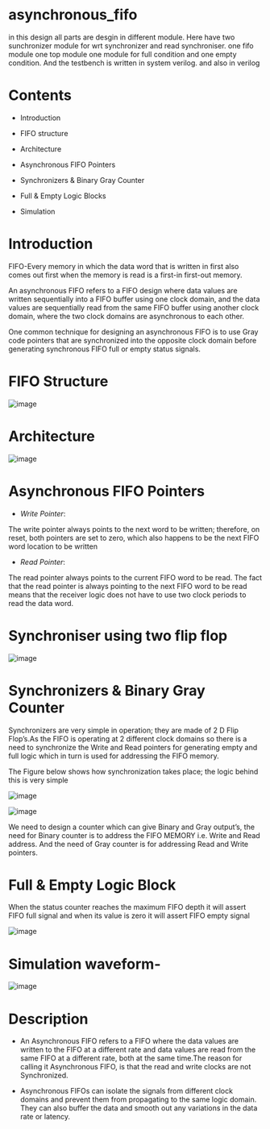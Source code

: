 # asynchronous_fifo
in this design all parts are desgin in different module. Here have two sunchronizer module for wrt synchronizer and read synchroniser. one fifo module one top module one module for full condition and one empty condition.
And the testbench is written in system verilog.
and also in verilog

# Contents
* Introduction 

* FIFO structure

* Architecture

* Asynchronous FIFO Pointers

* Synchronizers & Binary Gray Counter

* Full & Empty Logic Blocks

* Simulation


# Introduction
FIFO-Every memory in which the data word that is written in first also comes out first when the memory is read is a first-in first-out memory.

An asynchronous FIFO refers to a FIFO design where data values are written sequentially into a FIFO buffer using one clock domain, and the data values are sequentially read from the same FIFO buffer using another clock domain, where the two clock domains are asynchronous to each other. 

One common technique for designing an asynchronous FIFO is to use Gray code pointers that are synchronized into the opposite clock domain before generating synchronous FIFO full or empty status signals.

  


# FIFO Structure

![image](https://user-images.githubusercontent.com/72481400/114535379-9c257180-9c6d-11eb-972d-fcfaf2aca1eb.png)

# Architecture

![image](https://user-images.githubusercontent.com/72481400/114535533-caa34c80-9c6d-11eb-8619-e6a7f10f8114.png)


# Asynchronous FIFO Pointers


* *Write Pointer*:

The write pointer always points to the next word to be written; therefore, on reset, both pointers are set to zero, which also happens to be the next FIFO word location to be written

* *Read Pointer*:

The read pointer always points to the current FIFO word to be read. The fact that the read pointer is always pointing to the next FIFO word to be read means that the receiver logic does not have to use two clock periods to read the data word.



# Synchroniser using two flip flop


![image](https://user-images.githubusercontent.com/72481400/111077754-49468600-8518-11eb-9bfd-87d57d6dcd14.png)





# Synchronizers & Binary Gray Counter

Synchronizers are very simple in operation; they are made of 2 D Flip Flop’s.As the FIFO is operating at 2 different clock domains so there is a need to synchronize the Write and Read pointers for generating empty and full logic which in turn is used for addressing the FIFO memory.

The Figure below shows how synchronization takes place; the logic behind this is very simple

![image](https://user-images.githubusercontent.com/72481400/114535966-3dacc300-9c6e-11eb-9097-12b84d2a061f.png)

![image](https://user-images.githubusercontent.com/72481400/114535982-430a0d80-9c6e-11eb-8aa4-e6f910819907.png)

We need to design a counter which can give Binary and Gray output’s, the need for Binary counter is to address the FIFO MEMORY i.e. Write and Read address. And the need of Gray counter is for addressing Read and Write pointers.


# Full & Empty Logic Block

When the status counter reaches the maximum FIFO depth it will assert FIFO full signal and when its value is zero it will assert FIFO empty signal

![image](https://user-images.githubusercontent.com/72481400/114536217-7b115080-9c6e-11eb-90d2-5df89f42e764.png)


# Simulation waveform-


![image](https://user-images.githubusercontent.com/72481400/111078289-b0fdd080-851a-11eb-954f-7070e6de9af6.png)

# Description

* An Asynchronous FIFO refers to a FIFO where the data values are written to the FIFO at a different rate and data values are read from the same FIFO at a different rate, both at the same time.The reason for calling it Asynchronous FIFO, is that the read and write clocks are not Synchronized.

* Asynchronous FIFOs can isolate the signals from different clock domains and prevent them from propagating to the same logic domain. They can also buffer the data and smooth out any variations in the data rate or latency.

